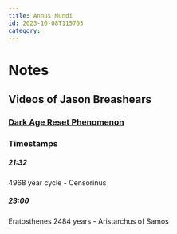 ```yaml
---
title: Annus Mundi
id: 2023-10-08T115705
category: 
---
```


# Notes
## Videos of Jason Breashears
### [Dark Age Reset Phenomenon](https://www.youtube.com/watch?v=vnN9Fod6EpU)
### Timestamps
##### 21:32
4968 year cycle - Censorinus
##### 23:00
Eratosthenes
2484 years - Aristarchus of Samos
